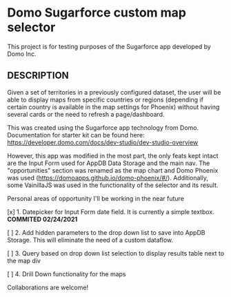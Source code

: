 # Domo Sugarforce custom map selector
This project is for testing purposes of the Sugarforce app developed by Domo Inc.

## DESCRIPTION
Given a set of territories in a previously configured dataset, the user will be able to display maps from specific countries or regions (depending if certain country is available in the map settings for Phoenix) without having several cards or the need to refresh a page/dashboard.

This was created using the Sugarforce app technology from Domo. Documentation for starter kit can be found here: https://developer.domo.com/docs/dev-studio/dev-studio-overview

However, this app was modified in the most part, the only feats kept intact are the Input Form used for AppDB Data Storage and the main nav. The "opportunities" section was renamed as the map chart and Domo Phoenix was used (https://domoapps.github.io/domo-phoenix/#/). Additionally, some VainillaJS was used in the functionality of the selector and its result.

Personal areas of opportunity I'll be working in the near future

[x] 1. Datepicker for Input Form date field. It is currently a simple textbox. **__COMMITED 02/24/2021__**

[ ] 2. Add hidden parameters to the drop down list to save into AppDB Storage. This will eliminate the need of a custom dataflow.

[ ] 3. Query based on drop down list selection to display results table next to the map div

[ ] 4. Drill Down functionality for the maps

Collaborations are welcome!

